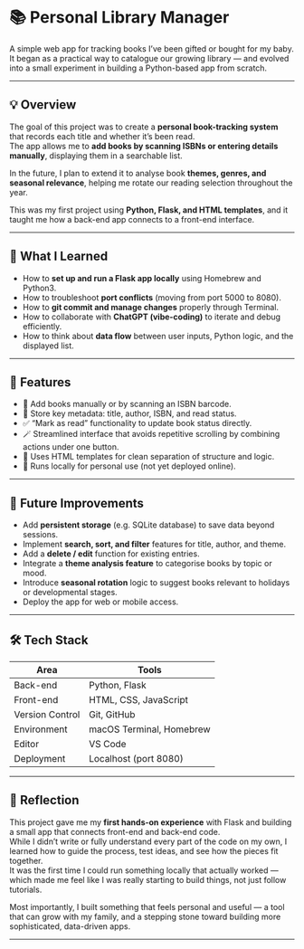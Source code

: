 # 📚 Personal Library Manager

A simple web app for tracking books I’ve been gifted or bought for my baby.  
It began as a practical way to catalogue our growing library — and evolved into a small experiment in building a Python-based app from scratch.

---

## 💡 Overview
The goal of this project was to create a **personal book-tracking system** that records each title and whether it’s been read.  
The app allows me to **add books by scanning ISBNs or entering details manually**, displaying them in a searchable list.  

In the future, I plan to extend it to analyse book **themes, genres, and seasonal relevance**, helping me rotate our reading selection throughout the year.

This was my first project using **Python, Flask, and HTML templates**, and it taught me how a back-end app connects to a front-end interface.

---

## 🧠 What I Learned
- How to **set up and run a Flask app locally** using Homebrew and Python3.  
- How to troubleshoot **port conflicts** (moving from port 5000 to 8080).    
- How to **git commit and manage changes** properly through Terminal.  
- How to collaborate with **ChatGPT (vibe-coding)** to iterate and debug efficiently.  
- How to think about **data flow** between user inputs, Python logic, and the displayed list.

---

## 🧩 Features
- 📖 Add books manually or by scanning an ISBN barcode.  
- 🧾 Store key metadata: title, author, ISBN, and read status.  
- ✅ “Mark as read” functionality to update book status directly.  
- 🪄 Streamlined interface that avoids repetitive scrolling by combining actions under one button.  
- 🧠 Uses HTML templates for clean separation of structure and logic.  
- 🧩 Runs locally for personal use (not yet deployed online).  

---

## 🚀 Future Improvements
- Add **persistent storage** (e.g. SQLite database) to save data beyond sessions.  
- Implement **search, sort, and filter** features for title, author, and theme.  
- Add a **delete / edit** function for existing entries.  
- Integrate a **theme analysis feature** to categorise books by topic or mood.  
- Introduce **seasonal rotation** logic to suggest books relevant to holidays or developmental stages.  
- Deploy the app for web or mobile access.  

---

## 🛠️ Tech Stack
| Area | Tools |
|------|--------|
| Back-end | Python, Flask |
| Front-end | HTML, CSS, JavaScript |
| Version Control | Git, GitHub |
| Environment | macOS Terminal, Homebrew |
| Editor | VS Code |
| Deployment | Localhost (port 8080) |

---

## 🧩 Reflection
This project gave me my **first hands-on experience** with Flask and building a small app that connects front-end and back-end code.  
While I didn’t write or fully understand every part of the code on my own, I learned how to guide the process, test ideas, and see how the pieces fit together.  
It was the first time I could run something locally that actually worked — which made me feel like I was really starting to build things, not just follow tutorials.

Most importantly, I built something that feels personal and useful — a tool that can grow with my family, and a stepping stone toward building more sophisticated, data-driven apps.

---
